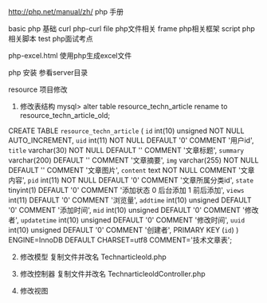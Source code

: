 http://php.net/manual/zh/   php 手册

basic         php 基础
curl          php-curl
file          php文件相关
frame         php相关框架
script        php相关脚本
test          php面试考点

php-excel.html  使用php生成excel文件

php 安装 参看server目录

resource 项目修改
1. 修改表结构
mysql> alter table resource_techn_article rename to resource_techn_article_old;

CREATE TABLE `resource_techn_article` (
  `id` int(10) unsigned NOT NULL AUTO_INCREMENT,
  `uid` int(11) NOT NULL DEFAULT '0' COMMENT '用户id',
  `title` varchar(30) NOT NULL DEFAULT '' COMMENT '文章标题',
  `summary` varchar(200) DEFAULT '' COMMENT '文章摘要',
  `img` varchar(255) NOT NULL DEFAULT '' COMMENT '文章图片',
  `content` text NOT NULL COMMENT '文章内容',
  `pid` int(11) NOT NULL DEFAULT '0' COMMENT '文章所属分类id',
  `state` tinyint(1) DEFAULT '0' COMMENT '添加状态 0 后台添加 1 前后添加',
  `views` int(11) DEFAULT '0' COMMENT '浏览量',
  `addtime` int(10) unsigned DEFAULT '0' COMMENT '添加时间',
  `mid` int(10) unsigned DEFAULT '0' COMMENT '修改者',
  `updatetime` int(10) unsigned DEFAULT '0' COMMENT '修改时间',
  `uuid` int(10) unsigned DEFAULT '0' COMMENT '创建者',
  PRIMARY KEY (`id`)
) ENGINE=InnoDB DEFAULT CHARSET=utf8 COMMENT='技术文章表';

2. 修改模型
复制文件并改名 Technarticleold.php

3. 修改控制器
复制文件并改名 TechnarticleoldController.php

4. 修改视图